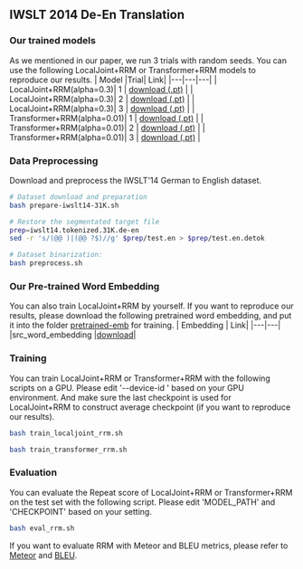 ## IWSLT 2014 De-En Translation

### Our trained models
As we mentioned in our paper, we run 3 trials with random seeds. You can use the following LocalJoint+RRM or Transformer+RRM models to reproduce our results.
| Model |Trial| Link|
|---|---|---|
| LocalJoint+RRM(alpha=0.3)| 1 | [download (.pt)](https://drive.google.com/file/d/1maHFGaND2SQJuBU4gtucdGW4FRKnmrnt/view?usp=share_link) | 
| LocalJoint+RRM(alpha=0.3)| 2 | [download (.pt)](https://drive.google.com/file/d/1uzzd1QHwURnS0RAA6lbGqnzH54vo-Uu9/view?usp=share_link) | 
| LocalJoint+RRM(alpha=0.3)| 3 | [download (.pt)](https://drive.google.com/file/d/1rzzoyiDkrqH32fMa0_RQ9jJo3NEZinMH/view?usp=share_link) | 
| Transformer+RRM(alpha=0.01)| 1 | [download (.pt)](https://drive.google.com/file/d/14fglU99TOXiX-3IR3YxRBqthJAwRatqJ/view?usp=share_link) | 
| Transformer+RRM(alpha=0.01)| 2 | [download (.pt)](https://drive.google.com/file/d/1xmLf3TSe5EA4bpZfawJx10pmdY74kChK/view?usp=share_link) | 
| Transformer+RRM(alpha=0.01)| 3 | [download (.pt)](https://drive.google.com/file/d/1HT78_x5NC3KvMV3riLEg0mOJuLw8LsdI/view?usp=share_link) | 


### Data Preprocessing
Download and preprocess the IWSLT'14 German to English dataset.
```sh
# Dataset download and preparation
bash prepare-iwslt14-31K.sh

# Restore the segmentated target file
prep=iwslt14.tokenized.31K.de-en
sed -r 's/(@@ )|(@@ ?$)//g' $prep/test.en > $prep/test.en.detok

# Dataset binarization:
bash preprocess.sh
```

### Our Pre-trained Word Embedding
You can also train LocalJoint+RRM by yourself. If you want to reproduce our results, please download the following pretrained word embedding, and put it into the folder [pretrained-emb](https://github.com/zhangying9128/RRM/tree/main/IWSLT/pretrained-emb) for training.
| Embedding | Link|
|---|---|
|src_word_embedding |[download](https://drive.google.com/file/d/12oxKhK8OL_t1dHhN-4a6LoqSiT4QjFvx/view?usp=share_link)|


### Training
You can train LocalJoint+RRM or Transformer+RRM with the following scripts on a GPU.
Please edit '--device-id ' based on your GPU environment. And make sure the last checkpoint is used for LocalJoint+RRM to construct average checkpoint (if you want to reproduce our results).
```sh
bash train_localjoint_rrm.sh
```

```sh
bash train_transformer_rrm.sh
```

### Evaluation
You can evaluate the Repeat score of LocalJoint+RRM or Transformer+RRM on the test set with the following script.
Please edit 'MODEL_PATH' and 'CHECKPOINT' based on your setting.
```sh
bash eval_rrm.sh
```

If you want to evaluate RRM with Meteor and BLEU metrics, please refer to [Meteor](https://www.cs.cmu.edu/~alavie/METEOR/README.html) and [BLEU](https://github.com/moses-smt/mosesdecoder/blob/master/scripts/generic/multi-bleu.perl).
